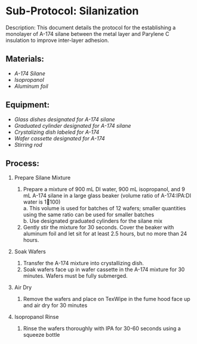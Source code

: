 # Sub-Protocol: Silanization

Description: This document details the protocol for the establishing a monolayer of A-174 silane between the metal layer and Parylene C insulation to improve inter-layer adhesion.

## Materials:

* *A-174 Silane*
* *Isopropanol*
* *Aluminum foil*
  
## Equipment:

* *Glass dishes designated for A-174 silane*
* *Graduated cylinder designated for A-174 silane*
* *Crystalizing dish labeled for A-174*
* *Wafer cassette designated for A-174*
* *Stirring rod*

## Process:

1. Prepare Silane Mixture
   1. Prepare a mixture of 900 mL DI water, 900 mL isopropanol, and 9 mL A-174 silane in a large glass beaker (volume ratio of A-174:IPA:DI water is 1:100:100)
   <br> a. This volume is used for batches of 12 wafers; smaller quantities using the same ratio can be used for smaller batches
   <br> b. Use designated graduated cylinders for the silane mix
   2. Gently stir the mixture for 30 seconds. Cover the beaker with aluminum foil and let sit for at least 2.5 hours, but no more than 24 hours.

2. Soak Wafers
   1. Transfer the A-174 mixture into crystallizing dish.
   2.  Soak wafers face up in wafer cassette in the A-174 mixture for 30 minutes. Wafers must be fully submerged.

3. Air Dry
   1. Remove the wafers and place on TexWipe in the fume hood face up and air dry for 30 minutes

4. Isopropanol Rinse
   1. Rinse the wafers thoroughly with IPA for 30-60 seconds using a squeeze bottle
